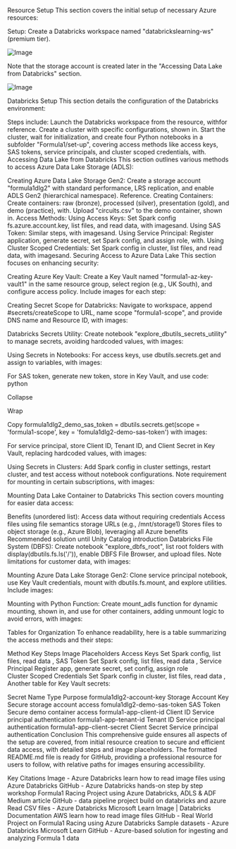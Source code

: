 Resource Setup
This section covers the initial setup of necessary Azure resources:

Setup:
Create a Databricks workspace named "databrickslearning-ws" (premium tier).

![Image](https://github.com/user-attachments/assets/4509beaa-5e24-4db9-80a2-48f8ac204293)


Note that the storage account is created later in the "Accessing Data Lake from Databricks" section.

![Image](https://github.com/user-attachments/assets/df8c79e1-3006-4b06-a17c-60badfe29415)

Databricks Setup
This section details the configuration of the Databricks environment:

Steps include:
Launch the Databricks workspace from the resource, withfor reference.
Create a cluster with specific configurations, shown in.
Start the cluster, wait for initialization, and create four Python notebooks in a subfolder "Formula1/set-up", covering access methods like access keys, SAS tokens, service principals, and cluster scoped credentials, with.
Accessing Data Lake from Databricks
This section outlines various methods to access Azure Data Lake Storage (ADLS):

Creating Azure Data Lake Storage Gen2:
Create a storage account "formula1dlg2" with standard performance, LRS replication, and enable ADLS Gen2 (hierarchical namespace). Reference.
Creating Containers:
Create containers: raw (bronze), processed (silver), presentation (gold), and demo (practice), with.
Upload "circuits.csv" to the demo container, shown in.
Access Methods:
Using Access Keys: Set Spark config fs.azure.account.key, list files, and read data, with imagesand.
Using SAS Token: Similar steps, with imagesand.
Using Service Principal: Register application, generate secret, set Spark config, and assign role, with.
Using Cluster Scoped Credentials: Set Spark config in cluster, list files, and read data, with imagesand.
Securing Access to Azure Data Lake
This section focuses on enhancing security:

Creating Azure Key Vault:
Create a Key Vault named "formula1-az-key-vault1" in the same resource group, select region (e.g., UK South), and configure access policy. Include images for each step:







Creating Secret Scope for Databricks:
Navigate to workspace, append #secrets/createScope to URL, name scope "formula1-scope", and provide DNS name and Resource ID, with images:





Databricks Secrets Utility:
Create notebook "explore_dbutils_secrets_utility" to manage secrets, avoiding hardcoded values, with images:


Using Secrets in Notebooks:
For access keys, use dbutils.secrets.get and assign to variables, with images:



For SAS token, generate new token, store in Key Vault, and use code:
python

Collapse

Wrap

Copy
formula1dlg2_demo_sas_token = dbutils.secrets.get(scope = 'formula1-scope', key = 'fomula1dlg2-demo-sas-token')
with images:









For service principal, store Client ID, Tenant ID, and Client Secret in Key Vault, replacing hardcoded values, with images:











Using Secrets in Clusters:
Add Spark config in cluster settings, restart cluster, and test access without notebook configurations. Note requirement for mounting in certain subscriptions, with images:



Mounting Data Lake Container to Databricks
This section covers mounting for easier data access:

Benefits (unordered list):
Access data without requiring credentials
Access files using file semantics storage URLs (e.g., /mnt/storage1)
Stores files to object storage (e.g., Azure Blob), leveraging all Azure benefits
Recommended solution until Unity Catalog introduction
Databricks File System (DBFS):
Create notebook "explore_dbfs_root", list root folders with display(dbutils.fs.ls('/')), enable DBFS File Browser, and upload files. Note limitations for customer data, with images:










Mounting Azure Data Lake Storage Gen2:
Clone service principal notebook, use Key Vault credentials, mount with dbutils.fs.mount, and explore utilities. Include images:









Mounting with Python Function:
Create mount_adls function for dynamic mounting, shown in, and use for other containers, adding unmount logic to avoid errors, with images:





Tables for Organization
To enhance readability, here is a table summarizing the access methods and their steps:

Method	Key Steps	Image Placeholders
Access Keys	Set Spark config, list files, read data	, 
SAS Token	Set Spark config, list files, read data	, 
Service Principal	Register app, generate secret, set config, assign role	
Cluster Scoped Credentials	Set Spark config in cluster, list files, read data	, 
Another table for Key Vault secrets:

Secret Name	Type	Purpose
formula1dlg2-account-key	Storage Account Key	Secure storage account access
fomula1dlg2-demo-sas-token	SAS Token	Secure demo container access
formula1-app-client-id	Client ID	Service principal authentication
formula1-app-tenant-id	Tenant ID	Service principal authentication
formula1-app-client-secret	Client Secret	Service principal authentication
Conclusion
This comprehensive guide ensures all aspects of the setup are covered, from initial resource creation to secure and efficient data access, with detailed steps and image placeholders. The formatted README.md file is ready for GitHub, providing a professional resource for users to follow, with relative paths for images ensuring accessibility.

Key Citations
Image - Azure Databricks learn how to read image files using Azure Databricks
GitHub - Azure Databricks hands-on step by step workshop
Formula1 Racing Project using Azure Databricks, ADLS & ADF Medium article
GitHub - data pipeline project build on databricks and azure
Read CSV files - Azure Databricks Microsoft Learn
Image | Databricks Documentation AWS learn how to read image files
GitHub - Real World Project on Formula1 Racing using Azure Databricks
Sample datasets - Azure Databricks Microsoft Learn
GitHub - Azure-based solution for ingesting and analyzing Formula 1 data
